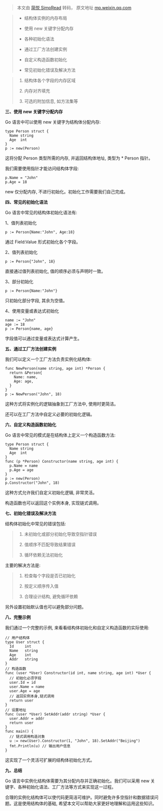 > 本文由 [简悦 SimpRead](http://ksria.com/simpread/) 转码， 原文地址 [mp.weixin.qq.com](https://mp.weixin.qq.com/s/MVha70OjKEPVL0RFipG0-A)

> *   结构体实例的内存布局
>     
> *   使用 new 关键字分配内存
>     
> *   各种初始化语法
>     
> *   通过工厂方法创建实例
>     
> *   自定义构造函数初始化
>     
> *   常见初始化错误及解决方法
>     

> 1.  结构体各个字段的内存区域
>     
> 2.  内存对齐填充
>     
> 3.  可选的附加信息, 如方法集等
>     

**三、使用 new 关键字分配内存**

Go 语言中可以使用 new 关键字为结构体分配内存:

```
type Person struct {
  Name string
  Age  int
}
p := new(Person)

```

这将分配 Person 类型所需的内存, 并返回结构体地址, 类型为 * Person 指针。

我们需要使用指针才能访问结构体字段:

```
p.Name = "John" 
p.Age = 18

```

new 仅分配内存, 不进行初始化。初始化工作需要我们自己完成。

**四、常见的初始化语法**

Go 语言中常见的结构体初始化语法有:

1、值列表初始化

```
p := Person{Name:"John", Age:18}

```

通过 Field:Value 形式初始化各个字段。

2、值列表初始化

```
p := Person{"John", 18}

```

直接通过值列表初始化, 值的顺序必须与声明时一致。

3、部分初始化

```
p := Person{Name:"John"}

```

只初始化部分字段, 其余为空值。

4、使用变量或表达式初始化

```
name := "John"
age := 18
p := Person{name, age}

```

字段值可以通过变量或表达式计算产生。

**五、通过工厂方法创建实例**

我们可以定义一个工厂方法负责实例化结构体:

```
func NewPerson(name string, age int) *Person {
  return &Person{
    Name: name,
    Age: age, 
  }
}
p := NewPerson("John", 18)

```

这种方式将实例化的逻辑抽象到工厂方法中, 使用时更简洁。

还可以在工厂方法中自定义必要的初始化逻辑。

**六、自定义构造函数初始化**

Go 语言中常见的模式是在结构体上定义一个构造函数方法:

```
type Person struct {
  Name string
  Age  int
}
func (p *Person) Constructor(name string, age int) {
  p.Name = name
  p.Age = age
}
p := new(Person)
p.Constructor("John", 18)

```

这种方式允许我们自定义初始化逻辑, 非常灵活。

构造函数也可以返回这个实例本身, 实现链式调用。

**七、初始化错误及解决方法**

结构体初始化中常见的错误包括:

> 1.  未初始化或部分初始化导致空指针错误
>     
> 2.  值顺序不匹配导致结果错误
>     
> 3.  循环依赖无法初始化
>     

主要的解决方法是:

> 1.  检查每个字段是否已初始化
>     
> 2.  按定义顺序传入值
>     
> 3.  合理设计结构, 避免循环依赖
>     

另外设置初始默认值也可以避免部分问题。

**八、完整示例**

我们通过一个完整的示例, 来看看结构体初始化和自定义构造函数的实际使用:

```
// 用户结构体
type User struct {
  Id     int
  Name   string
  Age    int
  Addr   string
}
// 构造函数
func (user *User) Constructor(id int, name string, age int) *User {
  // 初始化必须字段
  user.Id = id
  user.Name = name
  user.Age = age
  // 返回实例本身,链式调用
  return user 
}
// 设置地址
func (user *User) SetAddr(addr string) *User {
  user.Addr = addr
  return user
}
func main() {
  // 链式调用构造对象
  u := new(User).Constructor(1, "John", 18).SetAddr("Beijing")
  fmt.Println(u) // 输出用户信息
}

```

这实现了一个灵活可扩展的结构体初始化方式。

**九、总结**

Go 语言中实例化结构体需要为其分配内存并正确初始化。我们可以采用 new 关键字、各种初始化语法、工厂方法等方式来实现这一过程。

合理的实例化结构体可以使代码更简洁可维护。同时避免许多空指针和数据错误问题。这是使用结构体的基础, 希望本文可以帮助大家更好地理解和运用这些知识。